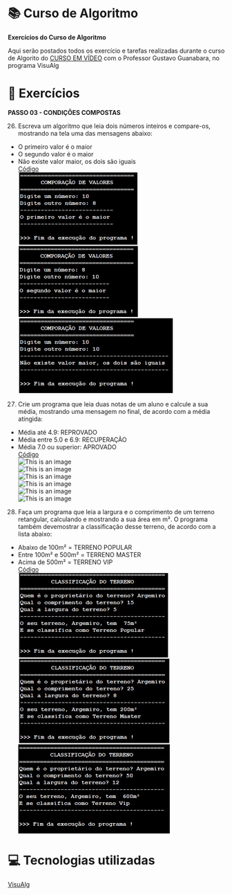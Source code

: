 # :books: Curso de Algoritmo
**Exercícios do Curso de Algoritmo**

 Aqui serão postados todos os exercício e tarefas realizadas durante o curso de Algorito do [CURSO EM VÍDEO](https://www.youtube.com/watch?v=8mei6uVttho&list=PLHz_AreHm4dmSj0MHol_aoNYCSGFqvfXV) com o Professor Gustavo Guanabara, no programa VisuAlg
 
 # :page_with_curl: Exercícios
 **PASSO 03 - CONDIÇÕES COMPOSTAS**
 
26) Escreva um algoritmo que leia dois números inteiros e compare-os, mostrando na tela uma das mensagens abaixo:<br/>
- O primeiro valor é o maior<br/>
- O segundo valor é o maior<br/>
- Não existe valor maior, os dois são iguais<br/>
[Código](https://github.com/ArgemiroC/Curso-de-Algoritmo/blob/main/Exerc%C3%ADcios%20-%20PASSO%2003/Exerc%C3%ADcio%2026%20-%20Compara%C3%A7%C3%A3o%20de%20valores)<br/>
![This is an image](https://github.com/ArgemiroC/Curso-de-Algoritmo/blob/main/Imagens/Exerc%C3%ADcio%2026(Compara%C3%A7%C3%A3o%20de%20valores)1.jpeg)<br/>
![This is an image](https://github.com/ArgemiroC/Curso-de-Algoritmo/blob/main/Imagens/Exerc%C3%ADcio%2026(Compara%C3%A7%C3%A3o%20de%20valores)2.jpeg)<br/>
![This is an image](https://github.com/ArgemiroC/Curso-de-Algoritmo/blob/main/Imagens/Exerc%C3%ADcio%2026(Compara%C3%A7%C3%A3o%20de%20valores)3.jpeg)<br/>

27) Crie um programa que leia duas notas de um aluno e calcule a sua média, mostrando uma mensagem no final, de acordo com a média atingida:<br/>
- Média até 4.9: REPROVADO<br/>
- Média entre 5.0 e 6.9: RECUPERAÇÃO<br/>
- Média 7.0 ou superior: APROVADO<br/>
[Código](https://github.com/ArgemiroC/Curso-de-Algoritmo/blob/main/Exerc%C3%ADcios%20-%20PASSO%2003/Exerc%C3%ADcio%2027%20-%20Aproveitamento%20do%20Aluno)<br/>
![This is an image](https://github.com/ArgemiroC/Curso-de-Algoritmo/blob/main/Imagens/Exerc%C3%ADcio%2027(Aproveitamento%20do%20Aluno)1.jpeg)<br/>
![This is an image](https://github.com/ArgemiroC/Curso-de-Algoritmo/blob/main/Imagens/Exerc%C3%ADcio%2027(Aproveitamento%20do%20Aluno)2.jpeg)<br/>
![This is an image](https://github.com/ArgemiroC/Curso-de-Algoritmo/blob/main/Imagens/Exerc%C3%ADcio%2027(Aproveitamento%20do%20Aluno)3.jpeg)<br/>
![This is an image](https://github.com/ArgemiroC/Curso-de-Algoritmo/blob/main/Imagens/Exerc%C3%ADcio%2027(Aproveitamento%20do%20Aluno)4.jpeg)<br/>
![This is an image](https://github.com/ArgemiroC/Curso-de-Algoritmo/blob/main/Imagens/Exerc%C3%ADcio%2027(Aproveitamento%20do%20Aluno)5.jpeg)<br/>
![This is an image](https://github.com/ArgemiroC/Curso-de-Algoritmo/blob/main/Imagens/Exerc%C3%ADcio%2027(Aproveitamento%20do%20Aluno)6.jpeg)<br/>

28) Faça um programa que leia a largura e o comprimento de um terreno retangular, calculando e mostrando a sua área em m². O programa também devemostrar a classificação desse terreno, de acordo com a lista abaixo:<br/>
- Abaixo de 100m² = TERRENO POPULAR<br/>
- Entre 100m² e 500m² = TERRENO MASTER<br/>
- Acima de 500m² = TERRENO VIP<br/>
[Código](https://github.com/ArgemiroC/Curso-de-Algoritmo/blob/main/Exerc%C3%ADcios%20-%20PASSO%2003/Exerc%C3%ADcio%2028%20-%20Classifica%C3%A7%C3%A3o%20do%20Terreno)<br/>
![This is an image](https://github.com/ArgemiroC/Curso-de-Algoritmo/blob/main/Imagens/Exerc%C3%ADcio%2028(Classifica%C3%A7%C3%A3o%20do%20Terreno)1.jpeg)<br/>
![This is an image](https://github.com/ArgemiroC/Curso-de-Algoritmo/blob/main/Imagens/Exerc%C3%ADcio%2028(Classifica%C3%A7%C3%A3o%20do%20Terreno)2.jpeg)<br/>
![This is an image](https://github.com/ArgemiroC/Curso-de-Algoritmo/blob/main/Imagens/Exerc%C3%ADcio%2028(Classifica%C3%A7%C3%A3o%20do%20Terreno)3.jpeg)<br/>

# :computer: Tecnologias utilizadas

[VisuAlg](https://visualg3.com.br/)
